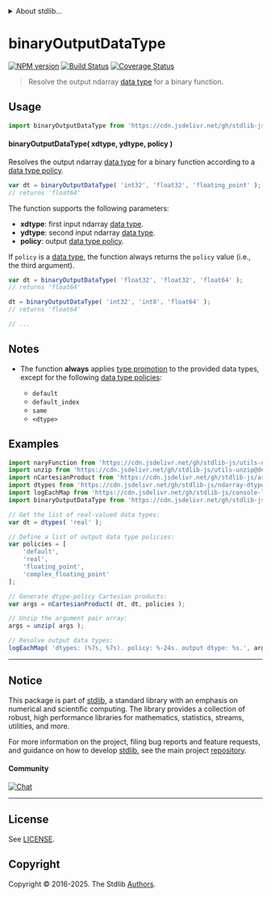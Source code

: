 <!--

@license Apache-2.0

Copyright (c) 2025 The Stdlib Authors.

Licensed under the Apache License, Version 2.0 (the "License");
you may not use this file except in compliance with the License.
You may obtain a copy of the License at

   http://www.apache.org/licenses/LICENSE-2.0

Unless required by applicable law or agreed to in writing, software
distributed under the License is distributed on an "AS IS" BASIS,
WITHOUT WARRANTIES OR CONDITIONS OF ANY KIND, either express or implied.
See the License for the specific language governing permissions and
limitations under the License.

-->


<details>
  <summary>
    About stdlib...
  </summary>
  <p>We believe in a future in which the web is a preferred environment for numerical computation. To help realize this future, we've built stdlib. stdlib is a standard library, with an emphasis on numerical and scientific computation, written in JavaScript (and C) for execution in browsers and in Node.js.</p>
  <p>The library is fully decomposable, being architected in such a way that you can swap out and mix and match APIs and functionality to cater to your exact preferences and use cases.</p>
  <p>When you use stdlib, you can be absolutely certain that you are using the most thorough, rigorous, well-written, studied, documented, tested, measured, and high-quality code out there.</p>
  <p>To join us in bringing numerical computing to the web, get started by checking us out on <a href="https://github.com/stdlib-js/stdlib">GitHub</a>, and please consider <a href="https://opencollective.com/stdlib">financially supporting stdlib</a>. We greatly appreciate your continued support!</p>
</details>

# binaryOutputDataType

[![NPM version][npm-image]][npm-url] [![Build Status][test-image]][test-url] [![Coverage Status][coverage-image]][coverage-url] <!-- [![dependencies][dependencies-image]][dependencies-url] -->

> Resolve the output ndarray [data type][@stdlib/ndarray/dtypes] for a binary function.

<!-- Section to include introductory text. Make sure to keep an empty line after the intro `section` element and another before the `/section` close. -->

<section class="intro">

</section>

<!-- /.intro -->

<!-- Package usage documentation. -->



<section class="usage">

## Usage

```javascript
import binaryOutputDataType from 'https://cdn.jsdelivr.net/gh/stdlib-js/ndarray-base-binary-output-dtype@deno/mod.js';
```

#### binaryOutputDataType( xdtype, ydtype, policy )

Resolves the output ndarray [data type][@stdlib/ndarray/dtypes] for a binary function according to a [data type policy][@stdlib/ndarray/output-dtype-policies].

```javascript
var dt = binaryOutputDataType( 'int32', 'float32', 'floating_point' );
// returns 'float64'
```

The function supports the following parameters:

-   **xdtype**: first input ndarray [data type][@stdlib/ndarray/dtypes].
-   **ydtype**: second input ndarray [data type][@stdlib/ndarray/dtypes].
-   **policy**: output [data type policy][@stdlib/ndarray/output-dtype-policies].

If `policy` is a [data type][@stdlib/ndarray/dtypes], the function always returns the `policy` value (i.e., the third argument).

```javascript
var dt = binaryOutputDataType( 'float32', 'float32', 'float64' );
// returns 'float64'

dt = binaryOutputDataType( 'int32', 'int8', 'float64' );
// returns 'float64'

// ...
```

</section>

<!-- /.usage -->

<!-- Package usage notes. Make sure to keep an empty line after the `section` element and another before the `/section` close. -->

<section class="notes">

## Notes

-   The function **always** applies [type promotion][@stdlib/ndarray/promotion-rules] to the provided data types, except for the following [data type policies][@stdlib/ndarray/output-dtype-policies]:

    -   `default`
    -   `default_index`
    -   `same`
    -   `<dtype>`

</section>

<!-- /.notes -->

<!-- Package usage examples. -->

<section class="examples">

## Examples

<!-- eslint no-undef: "error" -->

```javascript
import naryFunction from 'https://cdn.jsdelivr.net/gh/stdlib-js/utils-nary-function@deno/mod.js';
import unzip from 'https://cdn.jsdelivr.net/gh/stdlib-js/utils-unzip@deno/mod.js';
import nCartesianProduct from 'https://cdn.jsdelivr.net/gh/stdlib-js/array-base-n-cartesian-product@deno/mod.js';
import dtypes from 'https://cdn.jsdelivr.net/gh/stdlib-js/ndarray-dtypes@deno/mod.js';
import logEachMap from 'https://cdn.jsdelivr.net/gh/stdlib-js/console-log-each-map@deno/mod.js';
import binaryOutputDataType from 'https://cdn.jsdelivr.net/gh/stdlib-js/ndarray-base-binary-output-dtype@deno/mod.js';

// Get the list of real-valued data types:
var dt = dtypes( 'real' );

// Define a list of output data type policies:
var policies = [
    'default',
    'real',
    'floating_point',
    'complex_floating_point'
];

// Generate dtype-policy Cartesian products:
var args = nCartesianProduct( dt, dt, policies );

// Unzip the argument pair array:
args = unzip( args );

// Resolve output data types:
logEachMap( 'dtypes: (%7s, %7s). policy: %-24s. output dtype: %s.', args[ 0 ], args[ 1 ], args[ 2 ], naryFunction( binaryOutputDataType, 3 ) );
```

</section>

<!-- /.examples -->

<!-- Section to include cited references. If references are included, add a horizontal rule *before* the section. Make sure to keep an empty line after the `section` element and another before the `/section` close. -->

<section class="references">

</section>

<!-- /.references -->

<!-- Section for related `stdlib` packages. Do not manually edit this section, as it is automatically populated. -->

<section class="related">

</section>

<!-- /.related -->

<!-- Section for all links. Make sure to keep an empty line after the `section` element and another before the `/section` close. -->


<section class="main-repo" >

* * *

## Notice

This package is part of [stdlib][stdlib], a standard library with an emphasis on numerical and scientific computing. The library provides a collection of robust, high performance libraries for mathematics, statistics, streams, utilities, and more.

For more information on the project, filing bug reports and feature requests, and guidance on how to develop [stdlib][stdlib], see the main project [repository][stdlib].

#### Community

[![Chat][chat-image]][chat-url]

---

## License

See [LICENSE][stdlib-license].


## Copyright

Copyright &copy; 2016-2025. The Stdlib [Authors][stdlib-authors].

</section>

<!-- /.stdlib -->

<!-- Section for all links. Make sure to keep an empty line after the `section` element and another before the `/section` close. -->

<section class="links">

[npm-image]: http://img.shields.io/npm/v/@stdlib/ndarray-base-binary-output-dtype.svg
[npm-url]: https://npmjs.org/package/@stdlib/ndarray-base-binary-output-dtype

[test-image]: https://github.com/stdlib-js/ndarray-base-binary-output-dtype/actions/workflows/test.yml/badge.svg?branch=main
[test-url]: https://github.com/stdlib-js/ndarray-base-binary-output-dtype/actions/workflows/test.yml?query=branch:main

[coverage-image]: https://img.shields.io/codecov/c/github/stdlib-js/ndarray-base-binary-output-dtype/main.svg
[coverage-url]: https://codecov.io/github/stdlib-js/ndarray-base-binary-output-dtype?branch=main

<!--

[dependencies-image]: https://img.shields.io/david/stdlib-js/ndarray-base-binary-output-dtype.svg
[dependencies-url]: https://david-dm.org/stdlib-js/ndarray-base-binary-output-dtype/main

-->

[chat-image]: https://img.shields.io/gitter/room/stdlib-js/stdlib.svg
[chat-url]: https://app.gitter.im/#/room/#stdlib-js_stdlib:gitter.im

[stdlib]: https://github.com/stdlib-js/stdlib

[stdlib-authors]: https://github.com/stdlib-js/stdlib/graphs/contributors

[umd]: https://github.com/umdjs/umd
[es-module]: https://developer.mozilla.org/en-US/docs/Web/JavaScript/Guide/Modules

[deno-url]: https://github.com/stdlib-js/ndarray-base-binary-output-dtype/tree/deno
[deno-readme]: https://github.com/stdlib-js/ndarray-base-binary-output-dtype/blob/deno/README.md
[umd-url]: https://github.com/stdlib-js/ndarray-base-binary-output-dtype/tree/umd
[umd-readme]: https://github.com/stdlib-js/ndarray-base-binary-output-dtype/blob/umd/README.md
[esm-url]: https://github.com/stdlib-js/ndarray-base-binary-output-dtype/tree/esm
[esm-readme]: https://github.com/stdlib-js/ndarray-base-binary-output-dtype/blob/esm/README.md
[branches-url]: https://github.com/stdlib-js/ndarray-base-binary-output-dtype/blob/main/branches.md

[stdlib-license]: https://raw.githubusercontent.com/stdlib-js/ndarray-base-binary-output-dtype/main/LICENSE

[@stdlib/ndarray/dtypes]: https://github.com/stdlib-js/ndarray-dtypes/tree/deno

[@stdlib/ndarray/output-dtype-policies]: https://github.com/stdlib-js/ndarray-output-dtype-policies/tree/deno

[@stdlib/ndarray/promotion-rules]: https://github.com/stdlib-js/ndarray-promotion-rules/tree/deno

</section>

<!-- /.links -->
